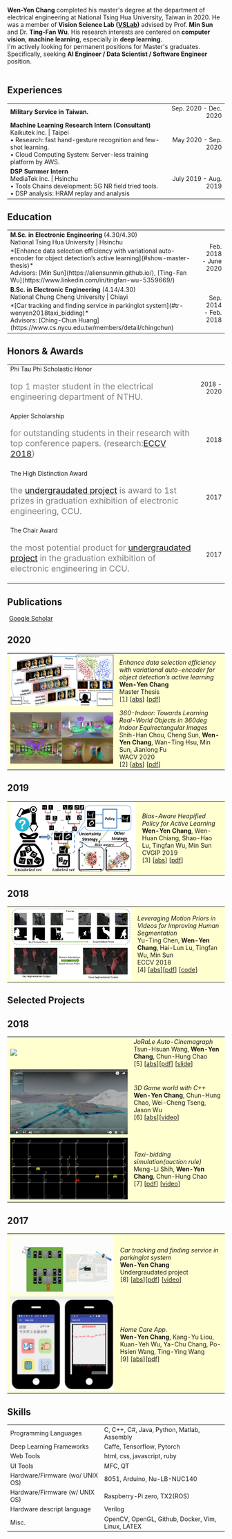  <b>Wen-Yen Chang</b> completed his master's degree at the department of electrical engineering at National Tsing Hua University, Taiwan in 2020. He was a member of <b>Vision Science Lab (<a href='https://aliensunmin.github.io/lab/info.html' target='_blank'>VSLab</a>)</b> advised by Prof. <b>Min Sun</b> and Dr. <b>Ting-Fan Wu</b>. His research interests are centered on <b>computer vision</b>, <b>machine learning</b>, especially in <b>deep learning</b>. <br> I'm actively looking for permanent positions for Master's graduates. Specifically, seeking <strong>AI Engineer / Data Scientist / Software Engineer</strong> position.<br><br>


## <i class="fa fa-chevron-right"></i> Experiences
<table class="table table-hover">
<tr>
  <td>
<p markdown="1" style='margin: 0'>
<strong>Military Service in Taiwan.</strong>
</p>
  </td>
  <td class='col-md-2' style='text-align:right;'>Sep. 2020 - Dec. 2020</td>
</tr>

<tr>
  <td>
<p markdown="1" style='margin: 0'>
<strong>Machine Learning Research Intern (Consultant)</strong><br>
Kaikutek inc. | Taipei<br>
• Research: fast hand-gesture recognition and few-shot learning.<br>
• Cloud Computing System: Server-less training platform by AWS.<br>
</p>
  </td>
  <td class='col-md-2' style='text-align:right;'>May 2020 - Sep. 2020</td>
</tr>

<tr>
  <td>
<p markdown="1" style='margin: 0'>
<strong>DSP Summer Intern</strong><br>
MediaTek inc. | Hsinchu<br>
• Tools Chains development: 5G NR field tried tools.<br>
• DSP analysis: HRAM replay and analysis<br>
</p>
  </td>
  <td class='col-md-2' style='text-align:right;'>July 2019 - Aug. 2019</td>
</tr>
</table>


## <i class="fa fa-chevron-right"></i> Education
<!-- https://etd.lib.nctu.edu.tw/cgi-bin/gs32/hugsweb.cgi?o=dnthucdr&s=id=%22G021060617050%22.&searchmode=basic -->
<!-- https://exhibition.ee.ccu.edu.tw/awards_info.php?teamName=%E6%99%BA%E6%85%A7%E7%9C%BC&year=2017 -->
<table class="table table-hover">
  <tr>
    <td>
        <strong>M.Sc. in Electronic Engineering</strong>
          (4.30/4.30)
        <br>
      National Tsing Hua University | Hsinchu
        <p style='margin-top:-1em;margin-bottom:0em' markdown='1'>
        <br> *[Enhance data selection efficiency with variational auto-encoder for object detection’s active learning](#show-master-thesis)*
        <br> Advisors: [Min Sun](https://aliensunmin.github.io/), [Ting-Fan Wu](https://www.linkedin.com/in/tingfan-wu-5359669/)
        </p>
    </td>
    <td class="col-md-2" style='text-align:right;'>Feb. 2018 - June 2020</td>
  </tr>
  <tr>
    <td>
        <strong>B.Sc. in Electronic Engineering</strong>
          (4.14/4.30)
        <br>
      National Chung Cheng University | Chiayi
        <p style='margin-top:-1em;margin-bottom:0em' markdown='1'>
        <br> *[Car tracking and finding service in parkinglot system](#tr-wenyen2018taxi_bidding)*
        <br> Advisors: [Ching-Chun Huang](https://www.cs.nycu.edu.tw/members/detail/chingchun)
        </p>
    </td>
    <td class="col-md-2" style='text-align:right;'>Sep. 2014 - Feb. 2018</td>
  </tr>
</table>

## <i class="fa fa-chevron-right"></i> Honors & Awards
<table class="table table-hover">
<tr>
  <td>
  Phi Tau Phi Scholastic Honor
  <br><p style="color:grey;font-size:1.2rem">top 1 master student in the electrical engineering department of NTHU.
  </p>
  </td>
  <td class='col-md-2' style='text-align:right;'>2018 - 2020</td>
</tr>
<tr>
  <td>
  Appier Scholarship
    <br><p style="color:grey;font-size:1.2rem">for outstanding students in their research with top conference papers. (research:<a href='#tr-wenyen2019bias_aware' >ECCV 2018</a>)
</p>
  </td>
  <td class='col-md-2' style='text-align:right;'>2018</td>
</tr>
<tr>
  <td>
  The High Distinction Award
    <br><p style="color:grey;font-size:1.2rem">the <a href="#tr-wenyen2018Cinema-graph">undergraudated project</a> is award to 1st prizes in graduation exhibition of electronic engineering, CCU.
</p>
  </td>
  <td class='col-md-2' style='text-align:right;'>2017</td>
</tr>
<tr>
  <td>
  The Chair Award
    <br><p id="show-master-thesis" style="color:grey;font-size:1.2rem">the most potential product for <a href="#tr-wenyen2018Cinema-graph">undergraudated project</a> in the graduation exhibition of electronic engineering in CCU.
</p>
  </td>
  <td class='col-md-2' style='text-align:right;'>2017</td>
</tr>
</table>


<!-- without modify -->
## <i class="fa fa-chevron-right"></i> Publications <a href="https://github.com/"><i class="fa fa-code-fork" aria-hidden="true"></i></a>

<a href="https://scholar.google.com/citations?user=W_SbBOMAAAAJ" class="btn btn-primary" style="padding: 0.3em;">
  <i class="ai ai-google-scholar"></i> Google Scholar
</a>

<h2>2020</h2>
<table class="table table-hover">

<tr id="tr-wenyenchang2020_master_thesis" style="background-color: #ffffd0">
<td class="col-md-3"><a href='https://etd.lib.nctu.edu.tw/cgi-bin/gs32/hugsweb.cgi?o=dnthucdr&s=id=%22G021060617050%22.&searchmode=basic' target='_blank'><img src="images/publications/wenyen_chang_master_thesis.jpg" onerror="this.style.display='none'" style='border: none;' /></a> </td>
<td>
    <em>Enhance data selection efficiency with variational auto-encoder for object detection’s active learning</em><br>
    <strong>Wen-Yen Chang</strong><br>
    Master Thesis<br>
    [1] 
[<a href='javascript:;'
    onclick='$("#abs_wenyenchang2020_master_thesis").toggle()'>abs</a>] [<a href='https://etd.lib.nctu.edu.tw/cgi-bin/gs32/hugsweb.cgi?o=dnthucdr&s=id=%22G021060617050%22.&searchmode=basic' target='_blank'>pdf</a>] <br>
    
<div id="abs_wenyenchang2020_master_thesis" style="text-align: justify; display: none" markdown="1">
We apply pool-based active learning on object detection with surveillance video. The pool-based needs to select one batch of images, which have a budget limit in each selection iteration. Our method utilizes the VAE to enhance the diversity property of the selection strategy. Comparing with uncertainty and diversity selection, our method (hybrid strategy) have robust performance in different environments: Our method relies on uncertainty selection strategy to score image, which is more valuable for labeling. Moreover, we dynamic re-weight the uncertainty score of the image to avoid selecting similar data, which causes the redundant information for object detection model. First, we cluster the latent space of VAE by k-means in order to get similar data pseudo-label. Second, we re-weight uncertainty scores of similar images by the number of selected images with the same pseudo-label. Third, we select the most informative image for annotator labeling, which has the top-1 high re-weighted uncertainty score. Then we select data iteratively following the above steps until reaching the budget limited of the one batch of images. In the end, we add the batch of images as the object detector's training data. We do four experiments to validate that data selection in our method is more efficient and robust. Besides, we organize the recommendation usage of each method in different environments. Finally, we can accelerate the surveillance system build-up time and the data collection through our method. In most environments, we can only use the 30% data to achieve a competitive model 90% performance with the entire dataset.
</div>

</td>
</tr>

<tr id="tr-wenyenchang2020_360" style="background-color: #ffffd0">
<td class="col-md-3"><a href='https://arxiv.org/abs/2008.12775' target='_blank'><img src="images/publications/abs_wenyenchang2020_360.png" onerror="this.style.display='none'" style='border: none;' /></a> </td>
<td>
    <em>360-Indoor: Towards Learning Real-World Objects in 360deg Indoor Equirectangular Images</em><br>
    Shih-Han Chou, Cheng Sun, <strong>Wen-Yen Chang</strong>, Wan-Ting Hsu, Min Sun, Jianlong Fu<br>
    WACV 2020<br>
    [2] 
[<a href='javascript:;'
    onclick='$("#abs_wenyenchang2020_360").toggle()'>abs</a>] [<a href='https://arxiv.org/pdf/1910.01712' target='_blank'>pdf</a>] <br>
    
<div id="abs_wenyenchang2020_360" style="text-align: justify; display: none" markdown="1">
While there are several widely used object detection datasets, current computer vision algorithms are still limited in conventional images. Such images narrow our vision in a restricted region. On the other hand, 360deg images provide a thorough sight. In this paper, our goal is to provide a standard dataset to facilitate the vision and machine learning communities in 360deg domain. To facilitate the research, we present a real-world 360deg panoramic object detection dataset, 360-Indoor, which is a new benchmark for visual object detection and class recognition in 360deg indoor images. It is achieved by gathering images of complex indoor scenes containing common objects and the intensive annotated bounding field-of-view. In addition, 360-Indoor has several distinct properties:(1) the largest category number (37 labels in total).(2) the most complete annotations on average (27 bounding boxes per image). The selected 37 objects are all common in indoor scene. With around 3k images and 90k labels in total, 360-Indoor achieves the largest dataset for detection in 360deg images. In the end, extensive experiments on the state-of-the-art methods for both classification and detection are provided. We will release this dataset in the near future.
</div>

</td>
</tr>


</table>
<h2>2019</h2>
<table class="table table-hover">

<tr id="tr-wenyen2019bias_aware" style="background-color: #ffffd0">
<td class="col-md-3"><a href='https://arxiv.org/pdf/1911.07574' target='_blank'><img src="images/publications/bias_aware_heapify_policy.PNG" onerror="this.style.display='none'" style='border: none;' /></a> </td>
<td>
    <em>Bias-Aware Heapified Policy for Active Learning</em><br>
    <strong>Wen-Yen Chang</strong>, Wen-Huan Chiang, Shao-Hao Lu, Tingfan Wu, Min Sun<br>
    CVGIP 2019  <br>
    [3] 
<!-- [<a href='javascript:;'
    onclick='$("#abs_wenyen2019bias_aware").toggle()'>abs</a>] [<a href='https://arxiv.org/pdf/1911.07574.pdf' target='_blank'>pdf</a>]  [<a href='https://github.com/facebookresearch/dcem' target='_blank'>code</a>] <br> -->
[<a href='javascript:;'
    onclick='$("#abs_wenyen2019bias_aware").toggle()'>abs</a>] [<a href='https://arxiv.org/pdf/1911.07574.pdf' target='_blank'>pdf</a>] <br>
<div id="abs_wenyen2019bias_aware" style="text-align: justify; display: none" markdown="1">
The data efficiency of learning-based algorithms is more and more important since high-quality and clean data is expensive as well as hard to collect. In order to achieve high model performance with the least number of samples, active learning is a technique that queries the most important subset of data from the original dataset. In active learning domain, one of the mainstream research is the heuristic uncertainty-based method which is useful for the learning-based system. Recently, a few works propose to apply policy reinforcement learning (PRL) for querying important data. It seems more general than heuristic uncertainty-based method owing that PRL method depends on data feature which is reliable than human prior. However, there have two problems-sample inefficiency of policy learning and overconfidence, when applying PRL on active learning. To be more precise, sample inefficiency of policy learning occurs when sampling within a large action space, in the meanwhile, class imbalance can lead to the overconfidence. In this paper, we propose a bias-aware policy network called Heapified Active Learning (HAL), which prevents overconfidence, and improves sample efficiency of policy learning by heapified structure without ignoring global inforamtion (overview of the whole unlabeled set). In our experiment, HAL outperforms other baseline methods on MNIST dataset and duplicated MNIST. Last but not least, we investigate the generalization of the HAL policy learned on MNIST dataset by directly applying it on MNIST-M. We show that the agent can generalize and outperform directly-learned policy under constrained labeled sets.
</div>

</td>
</tr>

</table>
<h2>2018</h2>
<table class="table table-hover">

<tr id="tr-wenyen2018LMP" style="background-color: #ffffd0">
<td class="col-md-3"><a href='https://openaccess.thecvf.com/content_ECCV_2018/papers/Yu-Ting_Chen_Leveraging_Motion_Priors_ECCV_2018_paper.pdf' target='_blank'><img src="images/publications/wenyen2018LMP.png" onerror="this.style.display='none'" style='border: none;' /></a> </td>
<td>
    <em>Leveraging Motion Priors in Videos for Improving Human Segmentation</em><br>
    Yu-Ting Chen, <strong>Wen-Yen Chang</strong>, Hai-Lun Lu, Tingfan Wu, Min Sun<br>
    ECCV 2018<br>
    [4] 
    [<a href='javascript:;'
    onclick='$("#abs_wenyen2018LMP").toggle()'>abs</a>][<a href='https://openaccess.thecvf.com/content_ECCV_2018/papers/Yu-Ting_Chen_Leveraging_Motion_Priors_ECCV_2018_paper.pdf' target='_blank'>pdf</a>]  [<a href='https://github.com/Jwy-Leo/LMP' target='_blank'>code</a>] <br>
<div id="abs_wenyen2018LMP" style="text-align: justify; display: none" markdown="1">
    Despite many advances in deep-learning based semantic segmentation, performance drop due to distribution mismatch is often encountered in the real world. Recently, a few domain adaptation and active learning approaches have been proposed to mitigate the performance drop. However, very little attention has been made toward leveraging information in videos which are naturally captured in most camera systems. In this work, we propose to leverage" motion prior" in videos for improving human segmentation in a weakly-supervised active learning setting. By extracting motion information using optical flow in videos, we can extract candidate foreground motion segments (referred to as motion prior) potentially corresponding to human segments. We propose to learn a memory-network-based policy model to select strong candidate segments (referred to as strong motion prior) through reinforcement learning. The selected segments have high precision and are directly used to finetune the model. In a newly collected surveillance camera dataset and a publicly available UrbanStreet dataset, our proposed method improves the performance of human segmentation across multiple scenes and modalities (ie, RGB to Infrared (IR)). Last but not least, our method is empirically complementary to existing domain adaptation approaches such that additional performance gain is achieved by combining our weakly-supervised active learning approach with domain adaptation approaches.
</div>
</td>
</tr>
</table>

<!-- Selected Projects -->
## <i class="fa fa-chevron-right"></i>Selected Projects
<h2>2018</h2>
<table class="table table-hover">
<tr id="tr-wenyen2018Cinema-graph" style="background-color: #ffffd0">
<td class="col-md-3"><a href='https://drive.google.com/file/d/1G7527qf9yZ0EfuxdlIoT_tPR1inlK6-_/view?usp=sharing' target='_blank'><img src="images/publications/wenyen2018_cinemagraph.gif" onerror="this.style.display='none'" style='border: none;' /></a> </td>
<td>
    <em>JoRaLe Auto-Cinemagraph</em><br>
    Tsun-Hsuan Wang, <strong>Wen-Yen Chang</strong>, Chun-Hung Chao<br>
    [5] 
    [<a href='javascript:;'
    onclick='$("#abs_wenyen2018Cinema-graph").toggle()'>abs</a>][<a href='https://drive.google.com/file/d/1G7527qf9yZ0EfuxdlIoT_tPR1inlK6-_/view?usp=sharing' target='_blank'>pdf</a>]  [<a href='https://docs.google.com/presentation/d/1FKrzxopTsm-ZrAY0hcuPicTJPVEiZE7PCiy58d4KPT8/edit##slide=id.p' target='_blank'>slide</a>] <br>
<div id="abs_wenyen2018Cinema-graph" style="text-align: justify; display: none" markdown="1">
   Automatically create Cinema-graph from video, we apply few-shot labeling tool and use computer vision techniques.
</div>
</td>
</tr>

<tr id="tr-wenyen2018-3D-Game" style="background-color: #ffffd0">
<td class="col-md-3"><a href='https://www.youtube.com/watch?v=1Mzj2rCJwfk&t' target='_blank'><img src="images/publications/wenyen2018_OpenGL.png" onerror="this.style.display='none'" style='border: none;' /></a> </td>
<td>
    <em>3D Game world with C++</em><br>
    <strong>Wen-Yen Chang</strong>, Chun-Hung Chao, Wei-Cheng Tseng, Jason Wu<br>
    [6] 
    [<a href='javascript:;'
    onclick='$("#abs_wenyen2018-3D-Game").toggle()'>abs</a>][<a href='https://www.youtube.com/watch?v=1Mzj2rCJwfk&t' target='_blank'>video</a>] <br>
<div id="abs_wenyen2018-3D-Game" style="text-align: justify; display: none" markdown="1">
1. Particle System(snow)<br>
2. Skyball<br>
3. customized UI<br>
4. Shadow<br>
5. SSAO<br>
6. Lighting<br>
7. Physical Effect<br>
8. Normal Mapping<br>
</div>
</td>
</tr>

<tr id="tr-wenyen2018taxi_bidding" style="background-color: #ffffd0">
<td class="col-md-3"><a href='https://drive.google.com/file/d/1fVjTz5ySJtjuBqj3wsLjHbZE3wXjzfLN/view' target='_blank'><img src="images/publications/wenyen2018_taxi-bidding_simulation.PNG" onerror="this.style.display='none'" style='border: none;' /></a> </td>
<td>
    <em>Taxi-bidding simulation(auction rule)</em><br>
    Meng-Li Shih, <strong>Wen-Yen Chang</strong>, Chun-Hung Chao<br>
    [7] 
    [<a href='https://drive.google.com/file/d/1fVjTz5ySJtjuBqj3wsLjHbZE3wXjzfLN/view' target='_blank'>pdf</a>]  [<a href='https://www.youtube.com/watch?v=OAhS7IFavqk' target='_blank'>video</a>] <br>
</td>
</tr>
</table>

<h2>2017</h2>
<table class="table table-hover">
<tr id="tr-wenyen2017ParkingLotAPP" style="background-color: #ffffd0">
<td class="col-md-3"><a href='https://drive.google.com/file/d/0B_Idv-dGumOZUzJYcUlZT3BFdFk/view?usp=sharing' target='_blank'><img src="images/publications/wenyen_bachelor_independent_study.gif" onerror="this.style.display='none'" style='border: none;' /></a> </td>
<td>
    <em>Car tracking and finding service in parkinglot system</em><br>
    <strong>Wen-Yen Chang</strong><br>
    Undergraudated project <br>
    [8] 
    [<a href='javascript:;'
    onclick='$("#abs_wenyen2017ParkingLotAPP").toggle()'>abs</a>][<a href='https://drive.google.com/file/d/0B_Idv-dGumOZUzJYcUlZT3BFdFk/view?usp=sharing' target='_blank'>pdf</a>]  [<a href='https://www.youtube.com/watch?v=T1_LeuHiyTA&t=1s' target='_blank'>video</a>] <br>
<div id="abs_wenyen2017ParkingLotAPP" style="text-align: justify; display: none" markdown="1">
  • Getting more reliable tracking results, I use image motion to enhance image-based object detection model.<br>
  • Eliminating GPS localization error, I use trajectory information to reduce the white noise by Kalman Filter.<br>
  • Checking parking location for finding, I fuse GPS and image localization information by driving behavior matching.<br>
</div>
</td>
</tr>

<tr id="tr-wenyen2017HomeCareAPP" style="background-color: #ffffd0">
<td class="col-md-3"><a href='https://drive.google.com/file/d/0B_Idv-dGumOZRjlLR3JLeTdGNnM/view' target='_blank'><img src="images/publications/Wenyen_Homecare_APP.PNG" onerror="this.style.display='none'" style='border: none;' /></a> </td>
<td>
    <em>Home Care App.</em><br>
    <strong>Wen-Yen Chang</strong>, Kang-Yu Liou, Kuan-Yeh Wu, Ya-Chu Chang, Po-Hsien Wang, Ting-Ying Wang<br>
    [9] 
    [<a href='javascript:;'
    onclick='$("#abs_wenyen2017HomeCareAPP").toggle()'>abs</a>][<a href='https://drive.google.com/file/d/0B_Idv-dGumOZRjlLR3JLeTdGNnM/view' target='_blank'>pdf</a>]<br>
<div id="abs_wenyen2017HomeCareAPP" style="text-align: justify; display: none" markdown="1">
  A android application to recognize the number on blood-pressure machine. The recognition system need to deal with multiple material display. 
</div>
</td>
</tr>
</table>


<!-- Skills -->
## <i class="fa fa-chevron-right"></i> Skills
<table class="table table-hover">
<tr>
  <td class='col-md-2'>Programming Languages</td>
  <td>
C, C++, C#, Java, Python, Matlab, Assembly
  </td>
</tr>
<tr>
  <td class='col-md-2'>Deep Learning Frameworks</td>
  <td>
Caffe, Tensorflow, Pytorch
  </td>
</tr>
<tr>
  <td class='col-md-2'>Web Tools</td>
  <td>
html, css, javascript, ruby
  </td>
</tr>
<tr>
  <td class='col-md-2'>UI Tools</td>
  <td>
MFC, QT
  </td>
</tr>

<tr>
  <td class='col-md-2'>Hardware/Firmware (wo/ UNIX OS)</td>
  <td>
8051, Arduino, Nu-LB-NUC140
  </td>
</tr>

<tr>
  <td class='col-md-2'>Hardware/Firmware (w/ UNIX OS)</td>
  <td>
Raspberry-Pi zero, TX2(ROS)
  </td>
</tr>

<tr>
  <td class='col-md-2'>Hardware descript language</td>
  <td>
Verilog
  </td>
</tr>
<tr>
  <td class='col-md-2'>Misc.</td>
  <td>
OpenCV, OpenGL, Github, Docker, Vim, Linux, LATEX
  </td>
</tr>
</table>
